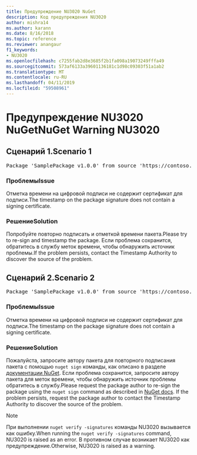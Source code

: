 ```yaml
---
title: Предупреждение NU3020 NuGet
description: Код предупреждения NU3020
author: mishra14
ms.author: karann
ms.date: 8/16/2018
ms.topic: reference
ms.reviewer: anangaur
f1_keywords:
- NU3020
ms.openlocfilehash: c7255fab2d8e3685f2b1fa098a19073249fffa49
ms.sourcegitcommit: 573af6133a39601136181c1d98c09303f51a1ab2
ms.translationtype: MT
ms.contentlocale: ru-RU
ms.lasthandoff: 04/11/2019
ms.locfileid: "59508961"
---
```

# <a name="nuget-warning-nu3020"></a><span data-ttu-id="f67de-103">Предупреждение NU3020 NuGet</span><span class="sxs-lookup"><span data-stu-id="f67de-103">NuGet Warning NU3020</span></span>

## <a name="scenario-1"></a><span data-ttu-id="f67de-104">Сценарий 1.</span><span class="sxs-lookup"><span data-stu-id="f67de-104">Scenario 1</span></span>

<pre>Package 'SamplePackage v1.0.0' from source 'https://contoso.com/index.json': The timestamp does not have a signing certificate.</pre>

### <a name="issue"></a><span data-ttu-id="f67de-105">Проблемы</span><span class="sxs-lookup"><span data-stu-id="f67de-105">Issue</span></span>

<span data-ttu-id="f67de-106">Отметка времени на цифровой подписи не содержит сертификат для подписи.</span><span class="sxs-lookup"><span data-stu-id="f67de-106">The timestamp on the package signature does not contain a signing certificate.</span></span>


### <a name="solution"></a><span data-ttu-id="f67de-107">Решение</span><span class="sxs-lookup"><span data-stu-id="f67de-107">Solution</span></span>

<span data-ttu-id="f67de-108">Попробуйте повторно подписать и отметкой времени пакета.</span><span class="sxs-lookup"><span data-stu-id="f67de-108">Please try to re-sign and timestamp the package.</span></span> <span data-ttu-id="f67de-109">Если проблема сохранится, обратитесь в службу меток времени, чтобы обнаружить источник проблемы.</span><span class="sxs-lookup"><span data-stu-id="f67de-109">If the problem persists, contact the Timestamp Authority to discover the source of the problem.</span></span>



## <a name="scenario-2"></a><span data-ttu-id="f67de-110">Сценарий 2.</span><span class="sxs-lookup"><span data-stu-id="f67de-110">Scenario 2</span></span>

<pre>Package 'SamplePackage v1.0.0' from source 'https://contoso.com/index.json': The primary signature's timestamp does not have a signing certificate.</pre>

### <a name="issue"></a><span data-ttu-id="f67de-111">Проблемы</span><span class="sxs-lookup"><span data-stu-id="f67de-111">Issue</span></span>

<span data-ttu-id="f67de-112">Отметка времени на цифровой подписи не содержит сертификат для подписи.</span><span class="sxs-lookup"><span data-stu-id="f67de-112">The timestamp on the package signature does not contain a signing certificate.</span></span>


### <a name="solution"></a><span data-ttu-id="f67de-113">Решение</span><span class="sxs-lookup"><span data-stu-id="f67de-113">Solution</span></span>

<span data-ttu-id="f67de-114">Пожалуйста, запросите автору пакета для повторного подписания пакета с помощью `nuget sign` команды, как описано в разделе [документации NuGet](https://docs.microsoft.com/en-us/nuget/create-packages/sign-a-package). Если проблема сохранится, запросите автору пакета для меток времени, чтобы обнаружить источник проблемы обратитесь в службу.</span><span class="sxs-lookup"><span data-stu-id="f67de-114">Please request the package author to re-sign the package using the `nuget sign` command as described in [NuGet docs](https://docs.microsoft.com/en-us/nuget/create-packages/sign-a-package). If the problem persists, request the package author to contact the Timestamp Authority to discover the source of the problem.</span></span>


> [!Note]
> <span data-ttu-id="f67de-115">При выполнении `nuget verify -signatures` команды NU3020 вызывается как ошибку.</span><span class="sxs-lookup"><span data-stu-id="f67de-115">When running the `nuget verify -signatures` command, NU3020 is raised as an error.</span></span> <span data-ttu-id="f67de-116">В противном случае возникает NU3020 как предупреждение.</span><span class="sxs-lookup"><span data-stu-id="f67de-116">Otherwise, NU3020 is raised as a warning.</span></span>